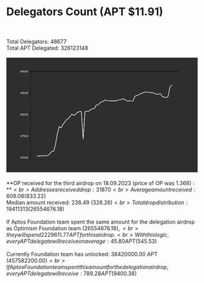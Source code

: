 # Delegators Count (APT $11.91)<br><br>
Total Delegators: 48677<br>
Total APT Delegated: 326123148<br><br>
![Delegators Plot](delegators_plot.png)<br><br>
**OP received for the third airdrop on 18.09.2023 (price of OP was $1.368):**<br>
Addresses received drop: 31870<br>
Average amount received: 609.08 ($833.22)<br>
Median amount received: 238.49 ($326.26)<br>
Total drop distribution: 19411313 ($26554676.18)<br><br>
If Aptos Foundation team spent the same amount for the delegation airdrop as Optimism Foundation team ($26554676.18),<br>
they will spend 2229611.77 APT for this airdrop.<br>
With this logic, every APT delegate will receive on average: 45.80 APT ($545.53)<br><br>
Currently Foundation team has unlocked: 38420000.00 APT ($457582200.00)<br>
If Aptos Foundation team spent this amount for the delegation airdrop, every APT delegate will receive : 789.28 APT ($9400.38)<br>
